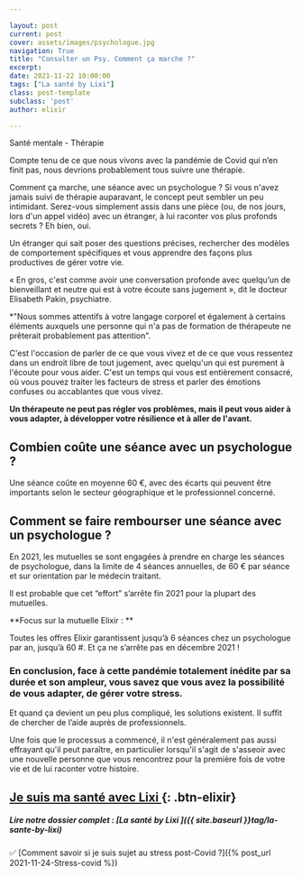 ```yaml
---

layout: post
current: post
cover: assets/images/psychologue.jpg
navigation: True
title: "Consulter un Psy. Comment ça marche ?"
excerpt: 
date: 2021-11-22 10:00:00
tags: ["La santé by Lixi"]
class: post-template
subclass: 'post'
author: elixir

---
```



Santé mentale - Thérapie

Compte tenu de ce que nous vivons avec la pandémie de Covid qui n’en finit pas, nous devrions probablement tous suivre une thérapie.

Comment ça marche, une séance avec un psychologue  ?
Si vous n'avez jamais suivi de thérapie auparavant, le concept peut sembler un peu intimidant. Serez-vous simplement assis dans une pièce (ou, de nos jours, lors d'un appel vidéo) avec un étranger, à lui raconter vos plus profonds secrets ? Eh bien, oui.

Un étranger qui sait poser des questions précises, rechercher des modèles de comportement spécifiques et vous apprendre des façons plus productives de gérer votre vie.

« En gros, c'est comme avoir une conversation profonde avec quelqu’un de bienveillant et neutre qui est à votre écoute sans jugement », dit le docteur Elisabeth Pakin, psychiatre.

*"Nous sommes attentifs à votre langage corporel et également à certains éléments auxquels une personne qui n'a pas de formation de thérapeute ne prêterait probablement pas attention".

C'est l'occasion de parler de ce que vous vivez et de ce que vous ressentez dans un endroit libre de tout jugement, avec quelqu'un qui est purement à l'écoute pour vous aider. C'est un temps qui vous est entièrement consacré, où vous pouvez traiter les facteurs de stress et parler des émotions confuses ou accablantes que vous vivez.

**Un thérapeute ne peut pas régler vos problèmes, mais il peut vous aider à vous adapter, à développer votre résilience et à aller de l'avant.**

## Combien coûte une séance avec un psychologue ?

Une séance coûte en moyenne 60 €, avec des écarts qui peuvent être importants selon le secteur géographique et le professionnel concerné.

## Comment se faire rembourser une séance avec un psychologue ?

En 2021, les mutuelles se sont engagées à prendre en charge les séances de psychologue, dans la limite de 4 séances annuelles, de 60 € par séance et sur orientation par le médecin traitant.

Il est probable que cet “effort” s’arrête fin 2021 pour la plupart des mutuelles.

**Focus sur la mutuelle Elixir : **

Toutes les offres Elixir garantissent jusqu’à 6 séances chez un psychologue par an, jusqu’à 60 #. Et ça ne s’arrête pas en décembre 2021 ! 

### En conclusion, face à cette pandémie totalement inédite par sa durée et son ampleur, vous savez que vous avez la possibilité de vous adapter, de gérer votre stress.

Et quand ça devient un peu plus compliqué, les solutions existent. Il suffit de chercher de l’aide auprès de professionnels.

Une fois que le processus a commencé, il n'est généralement pas aussi effrayant qu'il peut paraître, en particulier lorsqu'il s'agit de s'asseoir avec une nouvelle personne que vous rencontrez pour la première fois de votre vie et de lui raconter votre histoire.



[Je suis ma santé avec Lixi ](https://www.lixi-sante.fr/){: .btn-elixir}
---
  
##### Lire notre dossier complet : [La santé by Lixi ]({{ site.baseurl }}tag/la-sante-by-lixi)

✅ [Comment savoir si je suis sujet au stress post-Covid ?]({% post_url 2021-11-24-Stress-covid %})  
